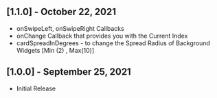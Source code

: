 ## [1.1.0] - October 22, 2021

* onSwipeLeft, onSwipeRight Callbacks
* onChange Callback that provides you with the Current Index
* cardSpreadInDegrees - to change the Spread Radius of Background Widgets [Min (2) , Max(10)]

## [1.0.0] - September 25, 2021

* Initial Release


